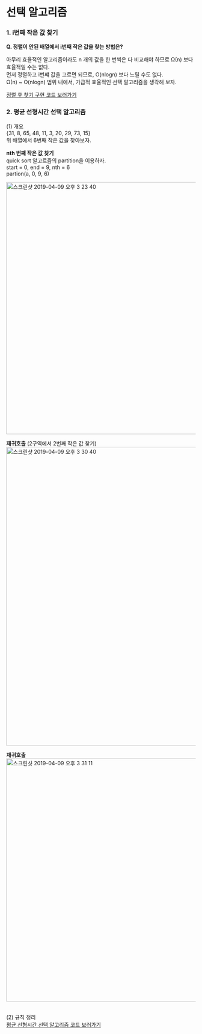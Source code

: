 # 선택 알고리즘  
### 1. i번째 작은 값 찾기  
**Q. 정렬이 안된 배열에서 i번째 작은 값을 찾는 방법은?**    

아무리 효율적인 알고리즘이라도 n 개의 값을 한 번씩은 다 비교해야 하므로 Ω(n) 보다 효율적일 수는 없다.  
먼저 정렬하고 i번쨰 값을 고르면 되므로, O(nlogn) 보다 느릴 수도 없다.  
Ω(n) ~ O(nlogn) 범위 내에서, 가급적 효율적인 선택 알고리즘을 생각해 보자.  

[정렬 후 찾기 구현 코드 보러가기](https://github.com/hyerin6/algorithm/blob/master/algorithm2/src/select/Example1.java)  

### 2. 평균 선형시간 선택 알고리즘  
(1) 개요   
{31, 8, 65, 48, 11, 3, 20, 29, 73, 15}   
위 배열에서 6번째 작은 값을 찾아보자.  

**nth 번째 작은 값 찾기**   
quick sort 알고르즘의 partition을 이용하자.  
start = 0, end = 9, nth = 6  
partion(a, 0, 9, 6)  
  
<img width="671" alt="스크린샷 2019-04-09 오후 3 23 40" src="https://user-images.githubusercontent.com/33855307/55777651-8360af00-5adb-11e9-977b-bcfd7d3ccc52.png">
 
**재귀호출** (2구역에서 2번째 작은 값 찾기)     
<img width="795" alt="스크린샷 2019-04-09 오후 3 30 40" src="https://user-images.githubusercontent.com/33855307/55777985-932cc300-5adc-11e9-8263-1e7adf80362b.png">

**재귀호출**   
<img width="647" alt="스크린샷 2019-04-09 오후 3 31 11" src="https://user-images.githubusercontent.com/33855307/55777996-a344a280-5adc-11e9-9641-9d41992333b1.png">  
<br />

(2) 규칙 정리    
[평균 선형시간 선택 알고리즘 코드 보러가기](https://github.com/hyerin6/algorithm/blob/master/algorithm2/src/select/Example2.java)
